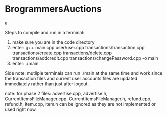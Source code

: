 # BrogrammersAuctions
a

Steps to compile and run in a terminal:

1. make sure you are in the code directory
2. enter:  g++ main.cpp user/user.cpp transactions/transaction.cpp transactions/create.cpp transactions/delete.cpp transactions/addcredit.cpp transactions/changePassword.cpp -o main
3. enter: ./main

Side note: mutliple terminals can run ./main at the same time and work since the transaction files and current user accounts files are updated immediately rather than just after logout.

note: for phase 2 files: advertise.cpp, advertise.h, CurrentItemsFileManager.cpp, CurrentItemsFileManager.h, refund.cpp, refund.h, item.cpp, item.h can be ignored as they are not implemented or used right now